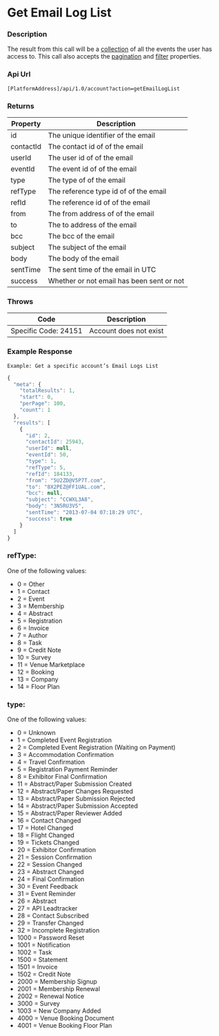 # Get Email Log List

### Description

The result from this call will be a [collection](../interpreting-the-response/collections.md) of all the events the user has access to. This call also accepts the [pagination](../interpreting-the-response/pagination.md) and [filter](../interpreting-the-response/filtering.md) properties.

### Api Url

`[PlatformAddress]/api/1.0/account?action=getEmailLogList`

### Returns

| Property | Description |
| --- | --- |
| id | The unique identifier of the email |
| contactId | The contact id of of the email |
| userId | The user id of of the email |
| eventId | The event id of of the email |
| type | The type of of the email |
| refType | The reference type id of of the email |
| refId | The reference id of of the email |
| from | The from address of of the email |
| to | The to address of the email |
| bcc | The bcc of the email |
| subject | The subject of the email |
| body | The body of the email |
| sentTime | The sent time of the email in UTC |
| success | Whether or not email has been sent or not |

### Throws

| Code | Description |
| --- | --- |
| Specific Code: 24151 | Account does not exist |

### Example Response

`Example: Get a specific account’s Email Logs List`

```javascript
{
  "meta": {
    "totalResults": 1,
    "start": 0,
    "perPage": 100,
    "count": 1
  },
  "results": [
    {
      "id": 2,
      "contactId": 25943,
      "userId": null,
      "eventId": 50,
      "type": 1,
      "refType": 5,
      "refId": 184133,
      "from": "5U2ZD@V5P7T.com",
      "to": "8X2PEZ@FF1UAL.com",
      "bcc": null,
      "subject": "CCWXL3A8",
      "body": "3N5RU3V5",
      "sentTime": "2013-07-04 07:18:29 UTC",
      "success": true
    }
  ]
}
```

### refType:

One of the following values:

* 0 = Other
* 1 = Contact
* 2 = Event
* 3 = Membership
* 4 = Abstract
* 5 = Registration
* 6 = Invoice
* 7 = Author
* 8 = Task
* 9 = Credit Note
* 10 = Survey
* 11 = Venue Marketplace
* 12 = Booking
* 13 = Company
* 14 = Floor Plan

### type:

One of the following values:

* 0 = Unknown
* 1 = Completed Event Registration
* 2 = Completed Event Registration \(Waiting on Payment\)
* 3 = Accommodation Confirmation
* 4 = Travel Confirmation
* 5 = Registration Payment Reminder
* 8 = Exhibitor Final Confirmation
* 11 = Abstract/Paper Submission Created
* 12 = Abstract/Paper Changes Requested
* 13 = Abstract/Paper Submission Rejected
* 14 = Abstract/Paper Submission Accepted
* 15 = Abstract/Paper Reviewer Added
* 16 = Contact Changed
* 17 = Hotel Changed
* 18 = Flight Changed
* 19 = Tickets Changed
* 20 = Exhibitor Confirmation
* 21 = Session Confirmation
* 22 = Session Changed
* 23 = Abstract Changed
* 24 = Final Confirmation
* 30 = Event Feedback
* 31 = Event Reminder
* 26 = Abstract
* 27 = API Leadtracker
* 28 = Contact Subscribed
* 29 = Transfer Changed
* 32 = Incomplete Registration
* 1000 = Password Reset
* 1001 = Notification
* 1002 = Task
* 1500 = Statement
* 1501 = Invoice
* 1502 = Credit Note
* 2000 = Membership Signup
* 2001 = Membership Renewal
* 2002 = Renewal Notice
* 3000 = Survey
* 1003 = New Company Added
* 4000 = Venue Booking Document
* 4001 = Venue Booking Floor Plan

